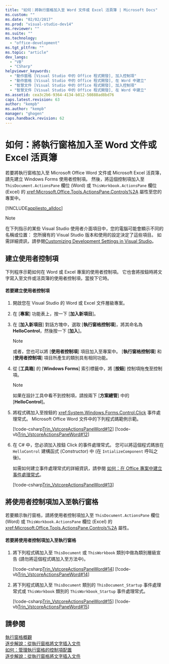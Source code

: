 ```yaml
---
title: "如何：將執行窗格加入至 Word 文件或 Excel 活頁簿 | Microsoft Docs"
ms.custom: ""
ms.date: "02/02/2017"
ms.prod: "visual-studio-dev14"
ms.reviewer: ""
ms.suite: ""
ms.technology: 
  - "office-development"
ms.tgt_pltfrm: ""
ms.topic: "article"
dev_langs: 
  - "VB"
  - "CSharp"
helpviewer_keywords: 
  - "動作窗格 [Visual Studio 中的 Office 程式開發], 加入控制項"
  - "動作窗格 [Visual Studio 中的 Office 程式開發], 在 Word 中建立"
  - "智慧文件 [Visual Studio 中的 Office 程式開發], 加入控制項"
  - "智慧文件 [Visual Studio 中的 Office 程式開發], 在 Word 中建立"
ms.assetid: cea3c2b6-9364-4134-b812-50888ad8bd76
caps.latest.revision: 63
author: "kempb"
ms.author: "kempb"
manager: "ghogen"
caps.handback.revision: 62
---
```

# 如何：將執行窗格加入至 Word 文件或 Excel 活頁簿
  若要將執行窗格加入至 Microsoft Office Word 文件或 Microsoft Excel 活頁簿，請先建立 Windows Forms 使用者控制項。  然後，將這個控制項加入至 `ThisDocument.ActionsPane` 欄位 \(Word\) 或 `ThisWorkbook.ActionsPane` 欄位 \(Excel\) 的 <xref:Microsoft.Office.Tools.ActionsPane.Controls%2A> 屬性至您的專案中。  
  
 [!INCLUDE[appliesto_alldoc](../vsto/includes/appliesto-alldoc-md.md)]  
  
> [!NOTE]  
>  在下列指示的某些 Visual Studio 使用者介面項目中，您的電腦可能會顯示不同的名稱或位置：  您所擁有的 Visual Studio 版本和使用的設定決定了這些項目。  如需詳細資訊，請參閱[Customizing Development Settings in Visual Studio](http://msdn.microsoft.com/zh-tw/22c4debb-4e31-47a8-8f19-16f328d7dcd3)。  
  
## 建立使用者控制項  
 下列程序示範如何在 Word 或 Excel 專案的使用者控制項。  它也會將按鈕時將文字寫入至文件或活頁簿的使用者控制項，當按下它時。  
  
#### 若要建立使用者控制項  
  
1.  開啟您在 Visual Studio 的 Word 或 Excel 文件層級專案。  
  
2.  在 \[**專案**\] 功能表上，按一下 \[**加入新項目**\]。  
  
3.  在 \[**加入新項目**\] 對話方塊中，選取 \[**執行窗格控制項**\]，將其命名為 **HelloControl**，然後按一下 \[**加入**\]。  
  
    > [!NOTE]  
    >  或者，您也可以將 \[**使用者控制項**\] 項目加入至專案中。  \[**執行窗格控制項**\] 和 \[**使用者控制項**\] 項目所產生的類別具有相同功能。  
  
4.  從 \[**工具箱**\] 的 \[**Windows Forms**\] 索引標籤中，將 \[**按鈕**\] 控制項拖曳至控制項。  
  
    > [!NOTE]  
    >  如果在設計工具中看不到控制項，請按兩下 \[**方案總管**\] 中的 \[**HelloControl**\]。  
  
5.  將程式碼加入至按鈕的 <xref:System.Windows.Forms.Control.Click> 事件處理常式。  Microsoft Office Word 文件中的下列程式碼範例示範。  
  
     [!code-csharp[Trin_VstcoreActionsPaneWord#12](../snippets/csharp/VS_Snippets_OfficeSP/Trin_VstcoreActionsPaneWord/CS/HelloControl.cs#12)]
     [!code-vb[Trin_VstcoreActionsPaneWord#12](../snippets/visualbasic/VS_Snippets_OfficeSP/Trin_VstcoreActionsPaneWord/VB/HelloControl.vb#12)]  
  
6.  在 C\# 中，您必須加入按鈕 Click 的事件處理常式。  您可以將這個程式碼放在 `HelloControl` 建構函式 \(Constructor\) 中 \(在 `IntializeComponent` 呼叫之後\)。  
  
     如需如何建立事件處理常式的詳細資訊，請參閱 [如何：在 Office 專案中建立事件處理常式](../vsto/how-to-create-event-handlers-in-office-projects.md)。  
  
     [!code-csharp[Trin_VstcoreActionsPaneWord#13](../snippets/csharp/VS_Snippets_OfficeSP/Trin_VstcoreActionsPaneWord/CS/HelloControl.cs#13)]  
  
## 將使用者控制項加入至執行窗格  
 若要顯示執行窗格，請將使用者控制項加入至 `ThisDocument.ActionsPane` 欄位 \(Word\) 或 `ThisWorkbook.ActionsPane` 欄位 \(Excel\) 的 <xref:Microsoft.Office.Tools.ActionsPane.Controls%2A> 屬性。  
  
#### 若要將使用者控制項加入至執行窗格  
  
1.  將下列程式碼加入至 `ThisDocument` 或 `ThisWorkbook` 類別中做為類別層級宣告 \(請勿將這個程式碼加入至方法中\)。  
  
     [!code-csharp[Trin_VstcoreActionsPaneWord#14](../snippets/csharp/VS_Snippets_OfficeSP/Trin_VstcoreActionsPaneWord/CS/ThisDocument.cs#14)]
     [!code-vb[Trin_VstcoreActionsPaneWord#14](../snippets/visualbasic/VS_Snippets_OfficeSP/Trin_VstcoreActionsPaneWord/VB/ThisDocument.vb#14)]  
  
2.  將下列程式碼加入至 `ThisDocument` 類別的 `ThisDocument_Startup` 事件處理常式或 `ThisWorkbook` 類別的 `ThisWorkbook_Startup` 事件處理常式。  
  
     [!code-csharp[Trin_VstcoreActionsPaneWord#15](../snippets/csharp/VS_Snippets_OfficeSP/Trin_VstcoreActionsPaneWord/CS/ThisDocument.cs#15)]
     [!code-vb[Trin_VstcoreActionsPaneWord#15](../snippets/visualbasic/VS_Snippets_OfficeSP/Trin_VstcoreActionsPaneWord/VB/ThisDocument.vb#15)]  
  
## 請參閱  
 [執行窗格概觀](../vsto/actions-pane-overview.md)   
 [逐步解說：從執行窗格將文字插入文件](../vsto/walkthrough-inserting-text-into-a-document-from-an-actions-pane.md)   
 [如何：管理執行窗格的控制項配置](../vsto/how-to-manage-control-layout-on-actions-panes.md)   
 [逐步解說：從執行窗格將文字插入文件](../vsto/walkthrough-inserting-text-into-a-document-from-an-actions-pane.md)  
  
  
